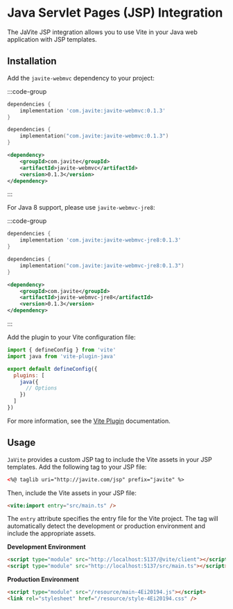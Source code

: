 # Java Servlet Pages (JSP) Integration

The JaVite JSP integration allows you to use Vite in your Java web application with JSP templates.

## Installation

Add the `javite-webmvc` dependency to your project:

:::code-group
```groovy [build.gradle]
dependencies {
    implementation 'com.javite:javite-webmvc:0.1.3'
}
```

```kotlin [build.gradle.kts]
dependencies {
    implementation("com.javite:javite-webmvc:0.1.3")
}
```

```xml [pom.xml]
<dependency>
    <groupId>com.javite</groupId>
    <artifactId>javite-webmvc</artifactId>
    <version>0.1.3</version>
</dependency>
```
:::

For Java 8 support, please use `javite-webmvc-jre8`:

:::code-group
```groovy [build.gradle]
dependencies {
    implementation 'com.javite:javite-webmvc-jre8:0.1.3'
}
```

```kotlin [build.gradle.kts]
dependencies {
    implementation("com.javite:javite-webmvc-jre8:0.1.3")
}
```

```xml [pom.xml]
<dependency>
    <groupId>com.javite</groupId>
    <artifactId>javite-webmvc-jre8</artifactId>
    <version>0.1.3</version>
</dependency>
```
:::

Add the plugin to your Vite configuration file:

```js
import { defineConfig } from 'vite'
import java from 'vite-plugin-java'

export default defineConfig({
  plugins: [
    java({
      // Options
    })
  ]
})
```

For more information, see the [Vite Plugin](/guide/vite-plugin) documentation.

## Usage

`JaVite` provides a custom JSP tag to include the Vite assets in your JSP templates. Add the following tag to your JSP file:

```html
<%@ taglib uri="http://javite.com/jsp" prefix="javite" %>
```

Then, include the Vite assets in your JSP file:

```html
<vite:import entry="src/main.ts" />
```

The `entry` attribute specifies the entry file for the Vite project. The tag will automatically detect the development or production environment and include the appropriate assets.

**Development Environment**

```html
<script type="module" src="http://localhost:5137/@vite/client"></script>
<script type="module" src="http://localhost:5137/src/main.ts"></script>
```

**Production Environment**

```html
<script type="module" src="/resource/main-4Ei20194.js"></script>
<link rel="stylesheet" href="/resource/style-4Ei20194.css" />
```
